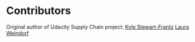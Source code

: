 # Contributors

Original author of Udacity Supply Chain project: [Kyle Stewart-Frantz](https://github.com/kylesf)
[Laura Weindorf](https://github.com/lauraweindorf)